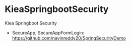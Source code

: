 # KieaSpringbootSecurity
Kiea Springboot Security


- SecureApp, SecureAppFormLogin: https://github.com/navinreddy20/SpringSecurityDemo